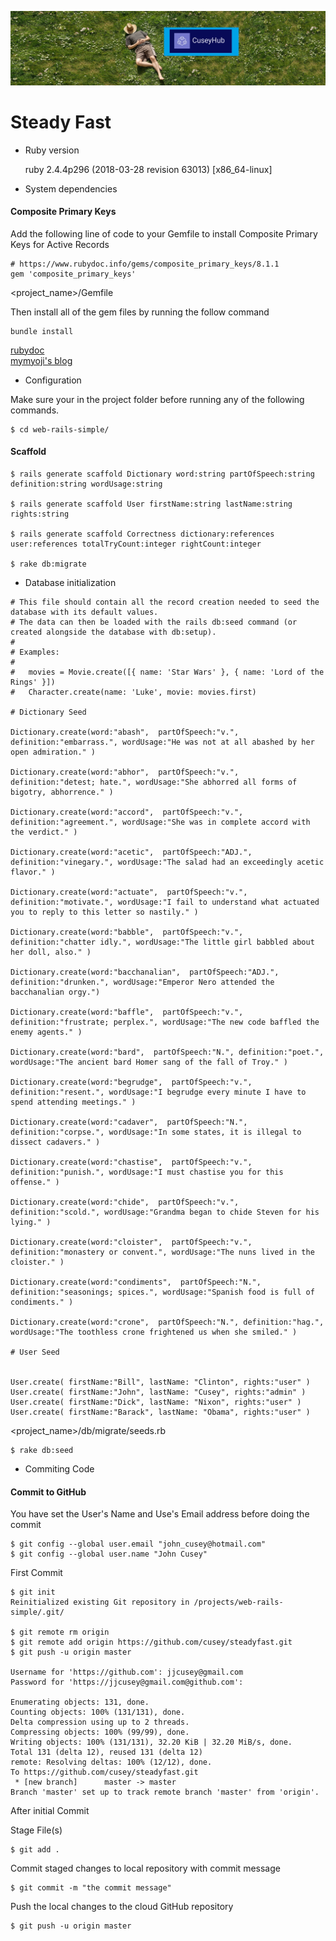 ![CuseyHub](https://github.com/cusey/ImageForWiki/blob/master/Logos/CuseyHub_Banner_Small.jpg)

# Steady Fast

* Ruby version

    ruby 2.4.4p296 (2018-03-28 revision 63013) [x86_64-linux]

* System dependencies

#### Composite Primary Keys 

Add the following line of code to your Gemfile to install Composite Primary Keys for Active Records      
     
```
# https://www.rubydoc.info/gems/composite_primary_keys/8.1.1
gem 'composite_primary_keys'
```
<project_name>/Gemfile

Then install all of the gem files by running the follow command

```
bundle install 
```

[rubydoc](https://www.rubydoc.info/gems/composite_primary_keys/8.1.1)   
[mymyoji's blog](https://blog.mmyoji.com/posts/2019-06-07-discard-composite-primary-keys-in-rails/) 


* Configuration

Make sure your in the project folder before running any of the following commands.

```
$ cd web-rails-simple/
```


#### Scaffold

```
$ rails generate scaffold Dictionary word:string partOfSpeech:string definition:string wordUsage:string 

$ rails generate scaffold User firstName:string lastName:string rights:string

$ rails generate scaffold Correctness dictionary:references user:references totalTryCount:integer rightCount:integer

$ rake db:migrate

```

* Database initialization

```
# This file should contain all the record creation needed to seed the database with its default values.
# The data can then be loaded with the rails db:seed command (or created alongside the database with db:setup).
#
# Examples:
#
#   movies = Movie.create([{ name: 'Star Wars' }, { name: 'Lord of the Rings' }])
#   Character.create(name: 'Luke', movie: movies.first)

# Dictionary Seed

Dictionary.create(word:"abash",  partOfSpeech:"v.", definition:"embarrass.", wordUsage:"He was not at all abashed by her open admiration." )

Dictionary.create(word:"abhor",  partOfSpeech:"v.", definition:"detest; hate.", wordUsage:"She abhorred all forms of bigotry, abhorrence." )

Dictionary.create(word:"accord",  partOfSpeech:"v.", definition:"agreement.", wordUsage:"She was in complete accord with the verdict." )

Dictionary.create(word:"acetic",  partOfSpeech:"ADJ.", definition:"vinegary.", wordUsage:"The salad had an exceedingly acetic flavor." )

Dictionary.create(word:"actuate",  partOfSpeech:"v.", definition:"motivate.", wordUsage:"I fail to understand what actuated you to reply to this letter so nastily." )

Dictionary.create(word:"babble",  partOfSpeech:"v.", definition:"chatter idly.", wordUsage:"The little girl babbled about her doll, also." )

Dictionary.create(word:"bacchanalian",  partOfSpeech:"ADJ.", definition:"drunken.", wordUsage:"Emperor Nero attended the bacchanalian orgy.")

Dictionary.create(word:"baffle",  partOfSpeech:"v.", definition:"frustrate; perplex.", wordUsage:"The new code baffled the enemy agents." )

Dictionary.create(word:"bard",  partOfSpeech:"N.", definition:"poet.", wordUsage:"The ancient bard Homer sang of the fall of Troy." )

Dictionary.create(word:"begrudge",  partOfSpeech:"v.", definition:"resent.", wordUsage:"I begrudge every minute I have to spend attending meetings." )

Dictionary.create(word:"cadaver",  partOfSpeech:"N.", definition:"corpse.", wordUsage:"In some states, it is illegal to dissect cadavers." )

Dictionary.create(word:"chastise",  partOfSpeech:"v.", definition:"punish.", wordUsage:"I must chastise you for this offense." )

Dictionary.create(word:"chide",  partOfSpeech:"v.", definition:"scold.", wordUsage:"Grandma began to chide Steven for his lying." )

Dictionary.create(word:"cloister",  partOfSpeech:"v.", definition:"monastery or convent.", wordUsage:"The nuns lived in the cloister." )

Dictionary.create(word:"condiments",  partOfSpeech:"N.", definition:"seasonings; spices.", wordUsage:"Spanish food is full of condiments." )

Dictionary.create(word:"crone",  partOfSpeech:"N.", definition:"hag.", wordUsage:"The toothless crone frightened us when she smiled." )

# User Seed


User.create( firstName:"Bill", lastName: "Clinton", rights:"user" )
User.create( firstName:"John", lastName: "Cusey", rights:"admin" )
User.create( firstName:"Dick", lastName: "Nixon", rights:"user" )
User.create( firstName:"Barack", lastName: "Obama", rights:"user" )
```

<project_name>/db/migrate/seeds.rb

```
$ rake db:seed
```

* Commiting Code

#### Commit to GitHub

You have set the User's Name and Use's Email address before doing the commit

```
$ git config --global user.email "john_cusey@hotmail.com"
$ git config --global user.name "John Cusey"
```

First Commit 

```
$ git init
Reinitialized existing Git repository in /projects/web-rails-simple/.git/

$ git remote rm origin
$ git remote add origin https://github.com/cusey/steadyfast.git
$ git push -u origin master

Username for 'https://github.com': jjcusey@gmail.com
Password for 'https://jjcusey@gmail.com@github.com':

Enumerating objects: 131, done.
Counting objects: 100% (131/131), done.
Delta compression using up to 2 threads.
Compressing objects: 100% (99/99), done.
Writing objects: 100% (131/131), 32.20 KiB | 32.20 MiB/s, done.
Total 131 (delta 12), reused 131 (delta 12)
remote: Resolving deltas: 100% (12/12), done.
To https://github.com/cusey/steadyfast.git
 * [new branch]      master -> master
Branch 'master' set up to track remote branch 'master' from 'origin'.

```

After initial Commit

Stage File(s)
```
$ git add .
```

Commit staged changes to local repository with commit message

```
$ git commit -m "the commit message"
```

Push the local changes to the cloud GitHub repository

```
$ git push -u origin master

```
